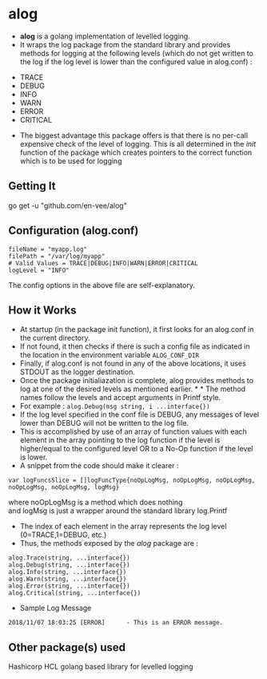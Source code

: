 # alog
* **alog** is a golang implementation of levelled logging.  
* It wraps the log package from the standard library and provides methods for logging at the following levels (which do not get written to the log if the log level is lower than the configured value in alog.conf) :
- TRACE
- DEBUG
- INFO
- WARN
- ERROR
- CRITICAL
* The biggest advantage this package offers is that there is no per-call expensive check of the level of logging. This is all determined in the *init* function of the package which creates pointers to the correct function which is to be used for logging

## Getting It
go get -u "github.com/en-vee/alog"

## Configuration (alog.conf)
```shell
fileName = "myapp.log"
filePath = "/var/log/myapp"
# Valid Values = TRACE|DEBUG|INFO|WARN|ERROR|CRITICAL
logLevel = "INFO"
```
The config options in the above file are self-explanatory.

## How it Works
* At startup (in the package init function), it first looks for an alog.conf in the current directory.  
* If not found, it then checks if there is such a config file as indicated in the location in the environment variable ```ALOG_CONF_DIR```  
* Finally, if alog.conf is not found in any of the above locations, it uses STDOUT as the logger destination.  
* Once the package initialiazation is complete, alog provides methods to log at one of the desired levels as mentioned earlier. * * The method names follow the levels and accept arguments in Printf style.  
* For example : ```alog.Debug(msg string, i ...interface{})```  
* If the log level specified in the conf file is DEBUG, any messages of level lower than DEBUG will not be written to the log file.
* This is accomplished by use of an array of function values with each element in the array pointing to the log function if the level is higher/equal to the configured level OR to a No-Op function if the level is lower.   
* A snippet from the code should make it clearer :
```
var logFuncsSlice = []logFuncType{noOpLogMsg, noOpLogMsg, noOpLogMsg, noOpLogMsg, noOpLogMsg, logMsg}
```

where noOpLogMsg is a method which does nothing  
and logMsg is just a wrapper around the standard library log.Printf  
* The index of each element in the array represents the log level (0=TRACE,1=DEBUG, etc.)
* Thus, the methods exposed by the *alog* package are :
```shell
alog.Trace(string, ...interface{})
alog.Debug(string, ...interface{})
alog.Info(string, ...interface{})
alog.Warn(string, ...interface{})
alog.Error(string, ...interface{})
alog.Critical(string, ...interface{})
```
* Sample Log Message
```shell
2018/11/07 18:03:25 [ERROR]      - This is an ERROR message.
```


## Other package(s) used
Hashicorp HCL
golang based library for levelled logging
